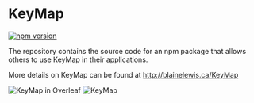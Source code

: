 # KeyMap
[![npm version](https://badge.fury.io/js/%40blainelewis1%2Fkeymap.svg)](https://badge.fury.io/js/%40blainelewis1%2Fkeymap)


The repository contains the source code for an npm package that allows others to use KeyMap in their applications.

More details on KeyMap can be found at http://blainelewis.ca/KeyMap




![KeyMap in Overleaf](./screenshots/keymapoverleaf.png?raw=true)
![KeyMap](./screenshots/keymapgdocs.png?raw=true)
